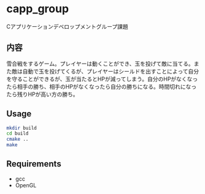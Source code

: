 # capp_group

Cアプリケーションデベロップメントグループ課題

## 内容

雪合戦をするゲーム。プレイヤーは動くことができ、玉を投げて敵に当てる。また敵は自動で玉を投げてくるが、プレイヤーはシールドを出すことによって自分を守ることができるが、玉が当たるとHPが減ってしまう。自分のHPがなくなったら相手の勝ち、相手のHPがなくなったら自分の勝ちになる。時間切れになったら残りHPが高い方の勝ち。

## Usage

```bash
mkdir build
cd build
cmake ..
make
```

## Requirements

* gcc
* OpenGL
